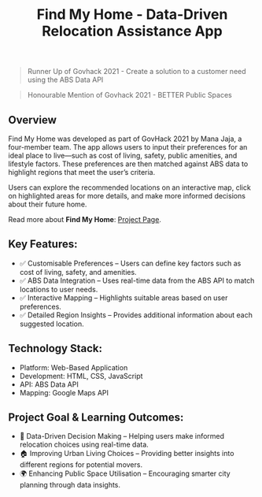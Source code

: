 ﻿---
title: Find My Home - Data-Driven Relocation Assistance App
publishDate: 2021-08-22 00:00:00
img: /assets/find-my-home.jpg
img_alt: A hand holding a phone with connectiverse home page displayed on the screen.
description: |
  A web-based application designed to help users find their ideal place to live by matching their preferences with regional data from the ABS Data API.
tags:
  - Application
  - Data Analysis
  - Govhack
---
> Runner Up of Govhack 2021 - Create a solution to a customer need using the ABS Data API

> Honourable Mention of Govhack 2021 - BETTER Public Spaces

## Overview

Find My Home was developed as part of GovHack 2021 by Mana Jaja, a four-member team. The app allows users to input their preferences for an ideal place to live—such as cost of living, safety, public amenities, and lifestyle factors. These preferences are then matched against ABS data to highlight regions that meet the user’s criteria.

Users can explore the recommended locations on an interactive map, click on highlighted areas for more details, and make more informed decisions about their future home.

Read more about <strong>Find My Home</strong>: [Project Page](https://sites.google.com/view/findmyhome-govhack2021/home).

## Key Features:
- ✅ Customisable Preferences – Users can define key factors such as cost of living, safety, and amenities.
- ✅ ABS Data Integration – Uses real-time data from the ABS API to match locations to user needs.
- ✅ Interactive Mapping – Highlights suitable areas based on user preferences.
- ✅ Detailed Region Insights – Provides additional information about each suggested location.

## Technology Stack:
- Platform: Web-Based Application
- Development: HTML, CSS, JavaScript
- API: ABS Data API
- Mapping: Google Maps API

## Project Goal & Learning Outcomes:
- 🚀 Data-Driven Decision Making – Helping users make informed relocation choices using real-time data.
- 🏠 Improving Urban Living Choices – Providing better insights into different regions for potential movers.
- 🌍 Enhancing Public Space Utilisation – Encouraging smarter city planning through data insights.